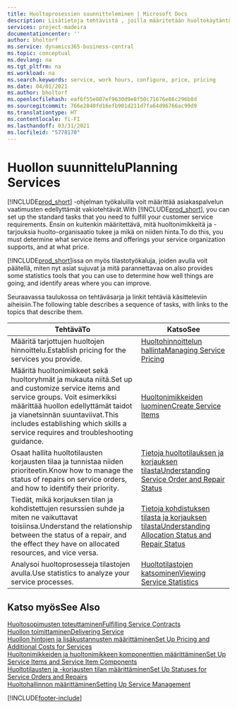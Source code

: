```yaml
---
title: Huoltoprosessien suunnitteleminen | Microsoft Docs
description: Lisätietoja tehtävistä , joilla määritetään huoltokäytäntöjen ja -prosessien määrityksessä käytettävät säännöt ja arvot.
services: project-madeira
documentationcenter: ''
author: bholtorf
ms.service: dynamics365-business-central
ms.topic: conceptual
ms.devlang: na
ms.tgt_pltfrm: na
ms.workload: na
ms.search.keywords: service, work hours, configure, price, pricing
ms.date: 04/01/2021
ms.author: bholtorf
ms.openlocfilehash: eaf6f55e807ef9630d9e8f50c71676e86c296b8d
ms.sourcegitcommit: 766e2840fd16efb901d211d7fa64d96766ac99d9
ms.translationtype: HT
ms.contentlocale: fi-FI
ms.lasthandoff: 03/31/2021
ms.locfileid: "5778170"
---
```

# <a name="planning-services"></a><span data-ttu-id="27461-103">Huollon suunnittelu</span><span class="sxs-lookup"><span data-stu-id="27461-103">Planning Services</span></span>
<span data-ttu-id="27461-104">[!INCLUDE[prod_short](includes/prod_short.md)] -ohjelman työkaluilla voit määrittää asiakaspalvelun vaatimusten edellyttämät vakiotehtävät.</span><span class="sxs-lookup"><span data-stu-id="27461-104">With [!INCLUDE[prod_short](includes/prod_short.md)], you can set up the standard tasks that you need to fulfill your customer service requirements.</span></span> <span data-ttu-id="27461-105">Ensin on kuitenkin määritettävä, mitä huoltonimikkeitä ja -tarjouksia huolto-organisaatio tukee ja mikä on niiden hinta.</span><span class="sxs-lookup"><span data-stu-id="27461-105">To do this, you must determine what service items and offerings your service organization supports, and at what price.</span></span>   

[!INCLUDE[prod_short](includes/prod_short.md)]<span data-ttu-id="27461-106">issa on myös tilastotyökaluja, joiden avulla voit päätellä, miten nyt asiat sujuvat ja mitä parannettavaa on.</span><span class="sxs-lookup"><span data-stu-id="27461-106">also provides some statistics tools that you can use to determine how well things are going, and identify areas where you can improve.</span></span>
  
<span data-ttu-id="27461-107">Seuraavassa taulukossa on tehtäväsarja ja linkit tehtäviä käsitteleviin aiheisiin.</span><span class="sxs-lookup"><span data-stu-id="27461-107">The following table describes a sequence of tasks, with links to the topics that describe them.</span></span>   
  
|<span data-ttu-id="27461-108">**Tehtävä**</span><span class="sxs-lookup"><span data-stu-id="27461-108">**To**</span></span>|<span data-ttu-id="27461-109">**Katso**</span><span class="sxs-lookup"><span data-stu-id="27461-109">**See**</span></span>|  
|------------|-------------|  
|<span data-ttu-id="27461-110">Määritä tarjottujen huoltojen hinnoittelu.</span><span class="sxs-lookup"><span data-stu-id="27461-110">Establish pricing for the services you provide.</span></span>|[<span data-ttu-id="27461-111">Huoltohinnoittelun hallinta</span><span class="sxs-lookup"><span data-stu-id="27461-111">Managing Service Pricing</span></span>](service-service-price-management.md)|
|<span data-ttu-id="27461-112">Määritä huoltonimikkeet sekä huoltoryhmät ja mukauta niitä.</span><span class="sxs-lookup"><span data-stu-id="27461-112">Set up and customize service items and service groups.</span></span> <span data-ttu-id="27461-113">Voit esimerkiksi määrittää huollon edellyttämät taidot ja vianetsinnän suuntaviivat.</span><span class="sxs-lookup"><span data-stu-id="27461-113">This includes establishing which skills a service requires and troubleshooting guidance.</span></span>| [<span data-ttu-id="27461-114">Huoltonimikkeiden luominen</span><span class="sxs-lookup"><span data-stu-id="27461-114">Create Service Items</span></span>](service-how-to-create-service-items.md)|  
|<span data-ttu-id="27461-115">Osaat hallita huoltotilausten korjausten tilaa ja tunnistaa niiden prioriteetin.</span><span class="sxs-lookup"><span data-stu-id="27461-115">Know how to manage the status of repairs on service orders, and how to identify their priority.</span></span>|[<span data-ttu-id="27461-116">Tietoja huoltotilauksen ja korjauksen tilasta</span><span class="sxs-lookup"><span data-stu-id="27461-116">Understanding Service Order and Repair Status</span></span>](service-service-order-status-and-repair-status.md)|  
|<span data-ttu-id="27461-117">Tiedät, mikä korjauksen tilan ja kohdistettujen resurssien suhde ja miten ne vaikuttavat toisiinsa.</span><span class="sxs-lookup"><span data-stu-id="27461-117">Understand the relationship between the status of a repair, and the effect they have on allocated resources, and vice versa.</span></span>|[<span data-ttu-id="27461-118">Tietoja kohdistuksen tilasta ja korjauksen tilasta</span><span class="sxs-lookup"><span data-stu-id="27461-118">Understanding Allocation Status and Repair Status</span></span>](service-allocation-status-and-repair-status.md)|  
|<span data-ttu-id="27461-119">Analysoi huoltoprosesseja tilastojen avulla.</span><span class="sxs-lookup"><span data-stu-id="27461-119">Use statistics to analyze your service processes.</span></span> | [<span data-ttu-id="27461-120">Huoltotilastojen katsominen</span><span class="sxs-lookup"><span data-stu-id="27461-120">Viewing Service Statistics</span></span>](service-service-statistics.md) |

## <a name="see-also"></a><span data-ttu-id="27461-121">Katso myös</span><span class="sxs-lookup"><span data-stu-id="27461-121">See Also</span></span>
[<span data-ttu-id="27461-122">Huoltosopimusten toteuttaminen</span><span class="sxs-lookup"><span data-stu-id="27461-122">Fulfilling Service Contracts</span></span>](service-fulfill-service-contracts.md)  
[<span data-ttu-id="27461-123">Huollon toimittaminen</span><span class="sxs-lookup"><span data-stu-id="27461-123">Delivering Service</span></span>](service-deliver-service.md)  
[<span data-ttu-id="27461-124">Huollon hintojen ja lisäkustannusten määrittäminen</span><span class="sxs-lookup"><span data-stu-id="27461-124">Set Up Pricing and Additional Costs for Services</span></span>](service-how-setup-service-costs-pricing.md)  
[<span data-ttu-id="27461-125">Huoltonimikkeiden ja huoltonimikkeen komponenttien määrittäminen</span><span class="sxs-lookup"><span data-stu-id="27461-125">Set Up Service Items and Service Item Components</span></span>](service-how-setup-service-items.md)  
[<span data-ttu-id="27461-126">Huoltotilausten ja -korjausten tilan määrittäminen</span><span class="sxs-lookup"><span data-stu-id="27461-126">Set Up Statuses for Service Orders and Repairs</span></span>](service-order-repair-status.md)  
[<span data-ttu-id="27461-127">Huoltohallinnon määrittäminen</span><span class="sxs-lookup"><span data-stu-id="27461-127">Setting Up Service Management</span></span>](service-setup-service.md)  


[!INCLUDE[footer-include](includes/footer-banner.md)]